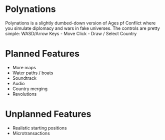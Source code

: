 # Polynations
Polynations is a slightly dumbed-down version of Ages pf Conflict where you simulate diplomacy and wars in fake universes. The controls are pretty simple:
WASD/Arrow Keys - Move
Click - Draw / Select Country

# Planned Features
 - More maps
 - Water paths / boats
 - Soundtrack
 - Audio
 - Country merging
 - Revolutions

# Unplanned Features
- Realistic starting positions
- Microtransactions
